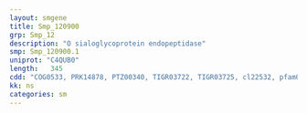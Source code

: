 ```yaml
---
layout: smgene
title: Smp_120900
grp: Smp_12
description: "O sialoglycoprotein endopeptidase"
smp: Smp_120900.1
uniprot: "C4QUB0"
length:   345
cdd: "COG0533, PRK14878, PTZ00340, TIGR03722, TIGR03725, cl22532, pfam00814"
kk: ns
categories: sm
---
```

